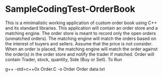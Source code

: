 # SampleCodingTest-OrderBook
This is a minimalistic working application of custom order book using C++ and its standard libraries. This application will contain an order store and a matching engine. The order store is meant to record only the open orders (unmatched orders). The matching engine will match the orders based on the interest of buyers and sellers. Assume that the price is not consider. When an order is placed, the matching engine will match the order against the order(s) in the order store and notify the trader if matched.   Order will contain Trader, stock, quantity, Side (Buy or Sell).
To Run

g++ -std=c++0x Order.C -o Order
Order data.txt
